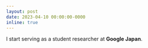 ```yaml
---
layout: post
date: 2023-04-10 00:00:00-0000
inline: true
---
```


I start serving as a student researcher at **Google Japan**.